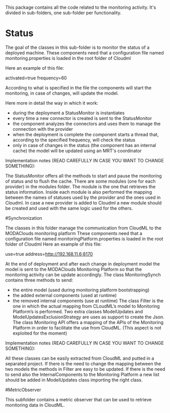 This package contains all the code related to the monitoring activity. It's divided in sub-folders, one sub-folder per functionality.
# Status
The goal of the classes in this sub-folder is to monitor the status of a deployed machine.
These components need that a configuration file named monitoring.properties is loaded in the root folder of Cloudml

Here an example of this file:

activated=true
frequency=60

According to what is specified in the file the components will start the monitoring, in case of changes, will update the model.

Here more in detail the way in which it work:
- during the deployment a StatusMonitor is instantiates
- every time a new connector is created is sent to the StatusMonitor 
- the component analyzes the connectors and uses them to manage the connection with the provider
- when the deployment is complete the component starts a thread that, according to the specified frequency, will check the status
- only in case of changes in the status (the component has an internal cache) the model will be updated using an MRT's coordinator

Implementation notes (READ CAREFULLY IN CASE YOU WANT TO CHANGE SOMETHING):

The StatusMonitor offers all the methods to start and pause the monitoring of status and to flush the cache. 
There are some modules (one for each provider) in the modules folder. The module is the one that retrieves the status information.
Inside each module is also performed the mapping between the names of statuses used by the provider and the ones used in Cloudml.
In case a new provider is added to Cloudml a new module should be created and used with the same logic used for the others.

#Synchronization

The classes in this folder manage the communication from CloudML to the MODAClouds monitoring platform
These components need that a configuration file named monitoringPlatform.properties is loaded in the root folder of Cloudml
Here an example of this file:

use=true
address=http://192.168.11.6:8170

At the end of deployment and after each change in deployment model the model is sent to the MODAClouds Monitoring Platform so that the monitoring activity can be update accordingly.
The class MonitoringSynch contains three methods to send:
- the entire model (used during monitoring platform bootstrapping)
- the added external components (used at runtime)
- the removed internal components (use at runtime)
The class Filter is the one in which the actual mapping from CLoudML’s model to Monitoring Platform’s is performed.
Two extra classes ModelUpdates and ModelUpdatesExclusionStrategy are uses as support to create the Json.
The class Monitoring API offers a mapping of the APIs of the Monitoring Platform in order to facilitate the use from CloudML. (This aspect is not exploited for the moment)

Implementation notes (READ CAREFULLY IN CASE YOU WANT TO CHANGE SOMETHING):

All these classes can be easily extracted from CloudML and putted in a separated project.
If there is the need to change the mapping between the two models the methods in Filter are easy to be updated.
If there is the need to send also the InternalComponents to the Monitoring Platform a new list should be added in ModelUpdates class importing the right class.

#MetricObserver

This subfolder contains a metric observer that can be used to retrieve monitoring data in CloudML.


